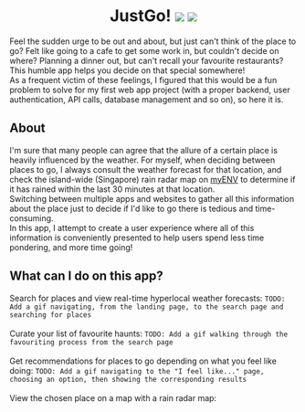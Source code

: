 <div align='center'>
  <h1>
    <div display='flex' align-items='center'>
      JustGo!
      <img src='https://user-images.githubusercontent.com/23531034/148372740-681d6810-c6ef-4560-b64e-996db9079e1e.png#gh-light-mode-only' />
      <img src='https://user-images.githubusercontent.com/23531034/148373133-da36d27f-8f04-49f4-a7c1-ecefd5818801.png#gh-dark-mode-only' />
    </div>
  </h1>
</div>

Feel the sudden urge to be out and about, but just can't think of the place to go? Felt like going to a cafe to get some work in, but couldn't decide on where? Planning a dinner out, but can't recall your favourite restaurants? This humble app helps you decide on that special somewhere!
<br />
As a frequent victim of these feelings, I figured that this would be a fun problem to solve for my first web app project (with a proper backend, user authentication, API calls, database management and so on), so here it is.

<h2>About</h2>
I'm sure that many people can agree that the allure of a certain place is heavily influenced by the weather. For myself, when deciding between places to go, I always consult the weather forecast for that location, and check the island-wide (Singapore) rain radar map on <a href='https://play.google.com/store/apps/details?id=sg.gov.nea&hl=en_SG&gl=US' rel='noreferrer'>myENV</a> to determine if it has rained within the last 30 minutes at that location.
<br />
Switching between multiple apps and websites to gather all this information about the place just to decide if I'd like to go there is tedious and time-consuming.
<br />
In this app, I attempt to create a user experience where all of this information is conveniently presented to help users spend less time pondering, and more time going!

<h2>What can I do on this app?</h2>
Search for places and view real-time hyperlocal weather forecasts:
<code>TODO: Add a gif navigating, from the landing page, to the search page and searching for places</code>
<br />
<br />
Curate your list of favourite haunts:
<code>TODO: Add a gif walking through the favouriting process from the search page</code>
<br />
<br />
Get recommendations for places to go depending on what you feel like doing:
<code>TODO: Add a gif navigating to the "I feel like..." page, choosing an option, then showing the corresponding results</code>
<br />
<br />
View the chosen place on a map with a rain radar map:
